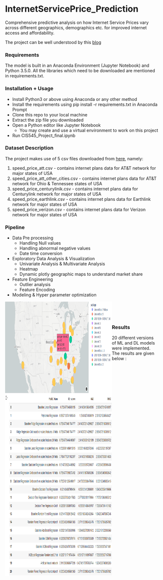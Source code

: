 InternetServicePrice_Prediction
============================================

Comprehensive predictive analysis on how Internet Service Prices vary across different geographics, demographics etc. for improved internet access and affordability.

The project can be well understood by this [blog](https://medium.com/@priyanka_60002/cis-5450-final-project-blog-22f1483fd424)

### Requirements

<p align="justify">

The model is built in an Anaconda Environment (Jupyter Notebook) and Python 3.5.0. All the libraries which need to be downloaded are mentioned in requirements.txt.

### Installation + Usage
- Install Python3 or above using Anaconda or any other method
- Install the requirements using pip install -r requirements.txt in Anaconda Prompt
- Clone this repo to your local machine
- Extract the zip file you downloaded
- Open a Python editor like Jupyter Notebook 
	* You may create and use a virtual environment to work on this project
- Run CIS545_Project_final.ipynb

### Dataset Description
<p align="justify">

The project makes use of 5 csv files downloaded from [here](https://www.kaggle.com/datasets/michaelbryantds/internet-speeds-and-prices ),  namely:

1. speed_price_att.csv - contains internet plans data for AT&T network for major states of USA
2. speed_price_att_other_cities.csv - contains internet plans data for AT&T network for Ohio & Tennessee states of USA
3. speed_price_centurylinik.csv - contains internet plans data for Centurylink network for major states of USA
4. speed_price_earthlink.csv - contains internet plans data for Earthlink network for major states of USA
5. speed_price_verizon.csv - contains internet plans data for Verizon network for major states of USA

### Pipeline
- Data Pre processing
	* Handling Null values
	* Handling abnormal negative values
	* Date time conversion
- Exploratory Data Analysis & Visualization
	* Univariate Analysis & Multivariate Analysis
	* Heatmap
	* Dynamic plotly geographic maps to understand market share
- Feature Engineering
	* Outlier analysis
	* Feature Encoding
- Modeling & Hyper parameter optimization


<img src="results/map.png" align="left" height="300" width="350" > <br><br><br>


### Results

20 different versions of ML and DL models were implemented. The results are given below : 

<img src="results/results.png" align="left" height="600" width="350" > <br><br><br>

